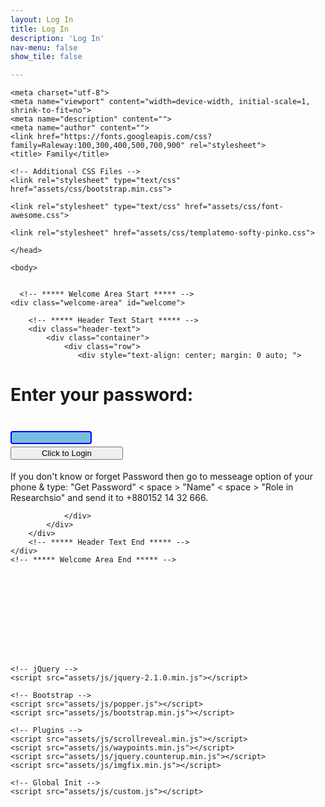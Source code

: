 ```yaml
---
layout: Log In
title: Log In
description: 'Log In'
nav-menu: false
show_tile: false

---
```

    
  <!-- Content -->
<html lang="en">

  <head>

<title>Login</title>
<meta charset="UTF-8">





<script type="text/javascript">
// PASSWORD PROTECTION SCRIPT

function TheLogin() {

var password = 'Researcher';

if (this.document.login.pass.value == password) {
  top.location.href="projects.html";
}
else {
  window.alert("Incorrect password, please try again.");
  }
}

</script>
    <meta charset="utf-8">
    <meta name="viewport" content="width=device-width, initial-scale=1, shrink-to-fit=no">
    <meta name="description" content="">
    <meta name="author" content="">
    <link href="https://fonts.googleapis.com/css?family=Raleway:100,300,400,500,700,900" rel="stylesheet">
    <title> Family</title>
<!--
SOFTY PINKO
https://templatemo.com/tm-535-softy-pinko
-->

    <!-- Additional CSS Files -->
    <link rel="stylesheet" type="text/css" href="assets/css/bootstrap.min.css">

    <link rel="stylesheet" type="text/css" href="assets/css/font-awesome.css">

    <link rel="stylesheet" href="assets/css/templatemo-softy-pinko.css">
    
    </head>
    
    <body>
    
    
      <!-- ***** Welcome Area Start ***** -->
    <div class="welcome-area" id="welcome">

        <!-- ***** Header Text Start ***** -->
        <div class="header-text">
            <div class="container">
                <div class="row">
                   <div style="text-align: center; margin: 0 auto; ">
<h1><strong>Enter your password:</strong></h1><br>
<form name="login" style="margin: 5px 0px 0px 0px;">
<input type="text" name="pass" size="17" onkeydown="if(event.keyCode==13) return false;" style="width: 130px; box-sizing: border-box; border: 2px solid blue; border-radius: 4px; background-color: #7ABCE1;"><br>
<input type="button" value="Click to Login" style="width: 180px; margin: 4px auto 4px auto;" onclick="javascript:TheLogin(this.form)">
</form>

<p> If you don't know or forget Password then go to messeage option of your phone & type: "Get Password" < space > "Name" < space > "Role in Researchsio" and send it to +880152 14 32 666. </p>

</div>

                </div>
            </div>
        </div>
        <!-- ***** Header Text End ***** -->
    </div>
    <!-- ***** Welcome Area End ***** -->
    
  <br><br><br><br>










<br><br><br>
    
    
    



    
    <!-- jQuery -->
    <script src="assets/js/jquery-2.1.0.min.js"></script>

    <!-- Bootstrap -->
    <script src="assets/js/popper.js"></script>
    <script src="assets/js/bootstrap.min.js"></script>

    <!-- Plugins -->
    <script src="assets/js/scrollreveal.min.js"></script>
    <script src="assets/js/waypoints.min.js"></script>
    <script src="assets/js/jquery.counterup.min.js"></script>
    <script src="assets/js/imgfix.min.js"></script> 
    
    <!-- Global Init -->
    <script src="assets/js/custom.js"></script>

  </body>
</html>
